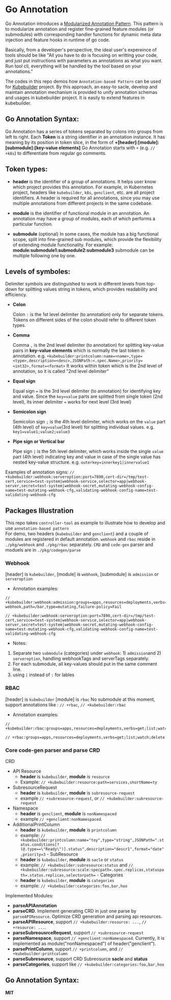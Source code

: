 # Go Annotation
Go Annotation introduces a [Modularized Annotation Pattern](./Modularized-Annotation-Pattern.md). This pattern is to modularize annotation and register fine-grained feature modules (or submodules) with corresponding handler functions for dynamic meta data injection and feature hooks in runtime of go code.

Basically, from a developer's perspective, the ideal user's expereince of tools should be like "All you have to do is focusing on writting your code, and just put instructions with parameters as annotations as what you want. Run tool cli, everything will be handled by the tool based on your annotations."

The codes in this repo demos how `Annotation-based Pattern` can be used for [Kubebuilder](https://github.com/kubernetes-sigs/kubebuilder) project. By this approach, an easy-to sacle, develop and maintain annotation mechanism is provided to unify annotation schemas and usages in kubebuilder project. It is easily to extend features in kubebuilder.

## Go Annotation Syntax:
Go Annotation has a series of tokens separated by colons into groups from left to right. Each **Token** is a string identifier in an annotation instance. It has meaning by its position in token slice, in the form of
**+[header]:[module]:[submodule]:[key-value elements]** 
Go Annotation starts with `+` (e.g. `// +k8s`) to differentiate from regular go comments. 

## Token types:
- **header** is the identifier of a group of annotations. It helps user know which project provides this annotation. For example, in Kubernetes project, headers like `kubebuilder`, `k8s`, `genclient`, etc. are all project identifiers. A header is required for all annotations, since you may use multiple annotations from different projects in the same codebase.

- **module** is the identifier of functional module in an annotation. An annotation may have a group of modules, each of which performs a particular function.

- **submodule** (optional) In some cases, the module has a big functional scope, split into fine-grained sub modules, which provide the flexibility of extending module functionality. For example: **module:submodule1:submodule2:submodule3** submodule can be multiple following one by one.

## Levels of symboles:
Delimiter symbols are distinguished to work in different levels from top-down for splitting values string in tokens, which provides readability and efficiency.

- **Colon**

  Colon `:` is the 1st level delimiter (to annotation) only for separate tokens. Tokens on different sides of the colon should refer to different token types.

- **Comma**

  Comma `,` is the 2nd level delimiter (to annotation) for splitting key-value pairs in **key-value elements** which is normally the last token in annotation. e.g. `+kubebuilder:printcolumn:name=<name>,type=<type>,description=<desc>,JSONPath:<.spec.Name>,priority=<int32>,format=<format>` It works within token which is the 2nd level of annotation, so it is called "2nd level delimiter"

- **Equal sign**

  Equal sign `=` is the 3rd level delimiter (to annotation) for identifying key and value. Since the `key=value` parts are splitted from single token (2nd level), its inner delimiter `=` works for next level (3rd level)
  
- **Semicolon sign**

  Semicolon sign `;` is the 4th level delimiter, which works on the `value` part (4th level) of `key=value`(3rd level) for splitting individual values. e.g. `key1=value1;value2;value3`

- **Pipe sign or Vertical bar**

  Pipe sign `|` is the 5th level delimiter, which works inside the single `value` part (4th level) indicating key and value in case of the single value has nested key-value structure. e.g. `outerkey=innerkey1|innervalue1`


Examples of annotation signs:
`// +kubebuilder:webhook:serveroption:port=7890,cert-dir=/tmp/test-cert,service=test-system|webhook-service,selector=app|webhook-server,secret=test-system|webhook-secret,mutating-webhook-config-name=test-mutating-webhook-cfg,validating-webhook-config-name=test-validating-webhook-cfg`


## Packages Illustration
This repo takes `controller-tool` as example to illustrate how to develop and use `annotation-based pattern`  
For demo, two headers (`kubebuilder` and `genclient`) and a couple of modules are registered in default annotation.
`webhook` and `rbac` reside in `./pkg/webhook` and `./pkg/rbac` separately. `CRD` and `code-gen` parser and moduels are in `./pkg/codegen/parse`

### Webhook
[header] is `kubebuilder`,
[module] is `webhook`,
[submodule] is `admission` or `serveroption`

- Annotation examples:
```golang
// +kubebuilder:webhook:admission:groups=apps,resources=deployments,verbs=CREATE;UPDATE,name=bar-webhook,path=/bar,type=mutating,failure-policy=Fail

// +kubebuilder:webhook:serveroption:port=7890,cert-dir=/tmp/test-cert,service=test-system|webhook-service,selector=app|webhook-server,secret=test-system|webhook-secret,mutating-webhook-config-name=test-mutating-webhook-cfg,validating-webhook-config-name=test-validating-webhook-cfg
```
- Notes:
1. Separate two `submodule` (categories) under `webhook`: 1) `admission`and 2) `serveroption`, handling webhookTags and serverTags separately.
2. For each submodule, all key-values should put in the same comment line.
3. using `|` instead of `:` for lables

### RBAC
[header] is `kubebuilder`
[module] is `rbac`
No submodule at this moment, support annotations like : `// +rbac`, `// +kubebuilder:rbac`

- Annotation examples:
```golang
// +kubebuilder:rbac:groups=apps,resources=deployments,verbs=get;list;watch;delete

// +rbac:groups=apps,resources=deployments,verbs=get;list;watch;delete
```

### Core code-gen parser and parse CRD
CRD
   - API Resource
      -  **header** is `kubebuilder`, **module** is `resource`
      - Example: `// +kubebuilder:resource:path=services,shortName=ty`
   - SubresourceRequest
     -  **header** is `kubebuilder`, **module** is `subresource-request`
      - example `// +subresource-request`, or `// +kubebuilder:subresource-request`
   - Namespace
      - **header** is `genclient`, **module** is `nonNamespaced`
      - example `// +genclient:nonNamespaced`.
   - AdditionalPrintColumn
      - **header** is `kubebuilder`, **module** is `printcolumn`
      - example: `// +kubebuilder:printcolumn:name="toy",type="string",JSONPath=".status.conditions[?(@.type==\"Ready\")].status",description="descr1",format="date",priority=3`
    - SubResource
       - **header** is `kubebuilder`, **module** is `sacle` or  `status`
       - example: `// +kubebuilder:subresource:status` and `// +kubebuilder:subresource:scale:specpath=.spec.replicas,statuspath=.status.replicas,selectorpath=`
    - Categories
       - **header** is `kubebuilder`, **module** is `categories`
       - example: `// +kubebuilder:categories:foo,bar,hoo`


Implemented Modules:
- **parseAPIAnnotation**
- **parseCRD**. Implement generating CRD in just one parse by `parseAPIResource`. Optimize CRD generation and parsing api resources.
- **parseAPIResource**, support `// +kubebuilder:resource: ...`, `// +resource: ...`. 
- **parseSubreousrceRequest**, support `// +subresource-request`
- **parseNamespace**, support `// +genclient:nonNamespaced`. Currently, it is implemented as module("nonNamespaced") of header("genclient").
- **parsePrintColumn**, support `// +printcolumn`, and `// +kubebuilder:printcolumn`
- **parseSubresource**, support CRD Subreosurce **sacle** and **status**
- **parseCategories**, support like `// +kubebuilder:categories:foo,bar,hoo`

## Go Annotation Syntax:
**MIT**
